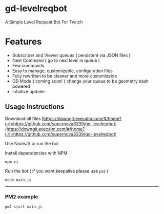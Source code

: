 # gd-levelreqbot
A Simple Level Request Bot For Twitch

# Features
- Subscriber and Viewer queues ( persistent via JSON files )
- Next Command ( go to next level in queue )
- Few commands
- Easy to manage, customizable, configuration files
- Fully rewritten to be cleaner and more customizable
- GD Mode ( coming soon! ) change your queue to be geometry dash powered
- Intuitive updater

## Usage Instructions

Download all files
[https://downgit.evecalm.com/#/home?url=https://github.com/supernova3339/gd-levelreqbot](https://downgit.evecalm.com/#/home?url=https://github.com/supernova3339/gd-levelreqbot)

Use NodeJS to run the bot

Install dependencies with NPM
``` 
npm ci
```

Run the bot ( if you want keepalive please use `pm2` )
```
node main.js
```

---

### PM2 example
``` 
pm2 start main.js
```
